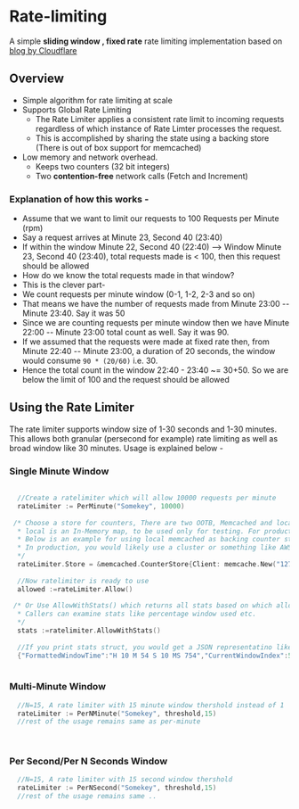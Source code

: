 # Rate-limiting
A simple __sliding window , fixed rate__ rate limiting implementation based on [blog by Cloudflare](https://blog.cloudflare.com/counting-things-a-lot-of-different-things/#fn3)

## Overview
* Simple algorithm for rate limiting at scale
* Supports Global Rate Limiting 
    * The Rate Limiter applies a consistent rate limit to incoming requests regardless of which instance of Rate Limter processes the request. 
    * This is accomplished by sharing the state using a backing store (There is out of box support for memcached)
* Low memory and network overhead. 
    * Keeps two counters (32 bit integers) 
    * Two __contention-free__ network calls (Fetch and Increment)


### Explanation of how this works -
* Assume that we want to limit our requests to 100 Requests per Minute (rpm)
* Say a request arrives at Minute 23, Second 40 (23:40)
* If within the window Minute 22, Second 40 (22:40) --> Window Minute 23, Second 40 (23:40), total requests made is < 100, then this request should be allowed
* How do we know the total requests made in that window?
* This is the clever part-
* We count requests per minute window (0-1, 1-2, 2-3 and so on)
* That means we have the number of requests made from Minute 23:00 -- Minute 23:40. Say it was 50
* Since we are counting requests per minute window then we have Minute 22:00 -- Minute 23:00 total count as well. Say it was 90. 
* If we assumed that the requests were made at fixed rate then, from Minute 22:40 -- Minute 23:00, a duration of 20 seconds, the window would consume `90 * (20/60)` i.e. 30.
* Hence the total count in the window 22:40 - 23:40 ~= 30+50. So we are below the limit of 100 and the request should be allowed

## Using the Rate Limiter
The rate limiter supports window size of 1-30 seconds and 1-30 minutes. This allows both granular (persecond for example) rate limiting as well as broad window like 30 minutes. Usage is explained below -

### Single Minute Window
```go
  
  //Create a ratelimiter which will allow 10000 requests per minute
  rateLimiter := PerMinute("Somekey", 10000)
  
 /* Choose a store for counters, There are two OOTB, Memcached and local.
  * local is an In-Memory map, to be used only for testing. For production use Memcached. Its proven to work at scale.
  * Below is an example for using local memcached as backing counter store. 
  * In production, you would likely use a cluster or something like AWS Elasticache
  */
  rateLimiter.Store = &memcached.CounterStore{Client: memcache.New("127.0.0.1:11211")}
  
  //Now ratelimiter is ready to use
  allowed :=rateLimiter.Allow()
  
 /* Or Use AllowWithStats() which returns all stats based on which allow/deny flag was set by the rate limiter
  * Callers can examine stats like percentage window used etc.
  */
  stats :=ratelimiter.AllowWithStats()
  
  //If you print stats struct, you would get a JSON representatino like below 
  {"FormattedWindowTime":"H 10 M 54 S 10 MS 754","CurrentWindowIndex":54,"CurrentCounter":51,"PreviousWindowIndex":53,"PreviousWindowUsedPercent":0.8333333,"PreviousWindowUseCount":0,"RollingCounter":51,"Allow":false}
  
```

### Multi-Minute Window
```go
  //N=15, A rate limiter with 15 minute window thershold instead of 1
  rateLimiter := PerNMinute("Somekey", threshold,15)
  //rest of the usage remains same as per-minute
  
  
```
### Per Second/Per N Seconds Window
```go
  //N=15, A rate limiter with 15 second window thershold
  rateLimiter := PerNSecond("Somekey", threshold,15)
  //rest of the usage remains same ..
  
  
```
